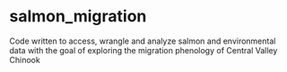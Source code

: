# salmon_migration
Code written to access, wrangle and analyze salmon and environmental data with the goal of exploring the migration phenology of Central Valley Chinook
